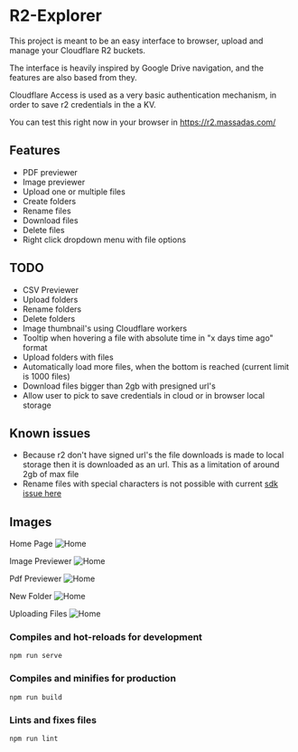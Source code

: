 # R2-Explorer

This project is meant to be an easy interface to browser, upload and manage your Cloudflare R2 buckets.

The interface is heavily inspired by Google Drive navigation, and the features are also based from they.

Cloudflare Access is used as a very basic authentication mechanism, in order to save r2 credentials in the a KV.

You can test this right now in your browser in https://r2.massadas.com/


## Features
- PDF previewer
- Image previewer
- Upload one or multiple files
- Create folders
- Rename files
- Download files
- Delete files
- Right click dropdown menu with file options


## TODO
- CSV Previewer
- Upload folders
- Rename folders
- Delete folders
- Image thumbnail's using Cloudflare workers
- Tooltip when hovering a file with absolute time in "x days time ago" format
- Upload folders with files
- Automatically load more files, when the bottom is reached (current limit is 1000 files)
- Download files bigger than 2gb with presigned url's
- Allow user to pick to save credentials in cloud or in browser local storage


## Known issues
- Because r2 don't have signed url's the file downloads is made to local storage then it is downloaded as an url. 
This as a limitation of around 2gb of max file
- Rename files with special characters is not possible with current [sdk issue here](https://github.com/aws/aws-sdk-js/issues/1949)


## Images

Home Page
![Home](https://github.com/G4brym/R2-Explorer/raw/master/docs/images/home.png)

Image Previewer
![Home](https://github.com/G4brym/R2-Explorer/raw/master/docs/images/image-preview.png)

Pdf Previewer
![Home](https://github.com/G4brym/R2-Explorer/raw/master/docs/images/pdf-preview.png)

New Folder
![Home](https://github.com/G4brym/R2-Explorer/raw/master/docs/images/new-folder.png)

Uploading Files
![Home](https://github.com/G4brym/R2-Explorer/raw/master/docs/images/uploading-files.png)


### Compiles and hot-reloads for development
```
npm run serve
```

### Compiles and minifies for production
```
npm run build
```

### Lints and fixes files
```
npm run lint
```

